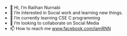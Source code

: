 - 👋 Hi, I’m Raiihan Nurnabi
- 👀 I’m interested in Social work and learning new things.
- 🌱 I’m currently learning CSE C programming
- 💞️ I’m looking to collaborate on Social Media
- 📫 How to reach me www.facebook.com/iamRNN

<!---
rnnurnabi/rnnurnabi is a ✨ special ✨ repository because its `README.md` (this file) appears on your GitHub profile.
You can click the Preview link to take a look at your changes.
--->
